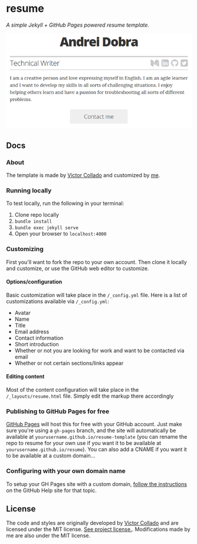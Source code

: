 # resume

*A simple Jekyll + GitHub Pages powered resume template.*

![img](images/screenshot.png)

## Docs

### About
The template is made by [Victor Collado](https://github.com/victorgarciacollado) and customized by [me](https://github.com/andreidbr/).

### Running locally

To test locally, run the following in your terminal:

1. Clone repo locally
2. `bundle install`
3. `bundle exec jekyll serve`
4. Open your browser to `localhost:4000`

### Customizing

First you'll want to fork the repo to your own account. Then clone it locally and customize, or use the GitHub web editor to customize.

#### Options/configuration

Basic customization will take place in the `/_config.yml` file. Here is a list of customizations available via `/_config.yml`:

* Avatar
* Name
* Title
* Email address
* Contact information
* Short introduction
* Whether or not you are looking for work and want to be contacted via email
* Whether or not certain sections/links appear

#### Editing content

Most of the content configuration will take place in the `/_layouts/resume.html` file. Simply edit the markup there accordingly

### Publishing to GitHub Pages for free

[GitHub Pages](https://pages.github.com/) will host this for free with your GitHub account. Just make sure you're using a `gh-pages` branch, and the site will automatically be available at `yourusername.github.io/resume-template` (you can rename the repo to resume for your own use if you want it to be available at `yourusername.github.io/resume`). You can also add a CNAME if you want it to be available at a custom domain...

### Configuring with your own domain name

To setup your GH Pages site with a custom domain, [follow the instructions](https://help.github.com/articles/setting-up-a-custom-domain-with-github-pages/) on the GitHub Help site for that topic.

## License

The code and styles are originally developed by [Victor Collado](https://github.com/victorgarciacollado) and are licensed under the MIT license. [See project license.](LICENSE). Modifications made by me are also under the MIT license.
